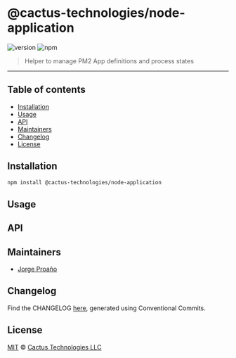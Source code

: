 # @cactus-technologies/node-application

![version](https://img.shields.io/badge/version-4.0.3-green.svg)
![npm](https://img.shields.io/badge/npm-private-red.svg)

> Helper to manage PM2 App definitions and process states

---

## Table of contents

-   [Installation](#installation)
-   [Usage](#usage)
-   [API](#api)
-   [Maintainers](#maintainers)
-   [Changelog](#changelog)
-   [License](#license)

## Installation

```sh
npm install @cactus-technologies/node-application
```

## Usage

## API

## Maintainers

-   [Jorge Proaño](http://www.hidden-node-problem.com)

## Changelog

Find the CHANGELOG [here](CHANGELOG.md), generated using Conventional Commits.

## License

[MIT](LICENSE) © [Cactus Technologies LLC](http://www.cactus.is)
